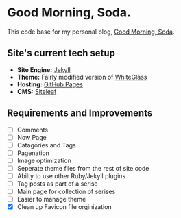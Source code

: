 # Good Morning, Soda.

This code base for my personal blog, [Good Morning, Soda](https://goodmorningsoda.com). 

## Site's current tech setup

- **Site Engine:** [Jekyll](https://jekyllrb.com/)
- **Theme:** Fairly modified version of [WhiteGlass](https://github.com/yous/whiteglass)
- **Hosting:** [GitHub Pages](https://pages.github.com/)
- **CMS:** [Siteleaf](https://www.siteleaf.com/)

## Requirements and Improvements

- [ ] Comments
- [ ] Now Page
- [ ] Catagories and Tags 
- [ ] Pagenation
- [ ] Image optimization
- [ ] Seperate theme files from the rest of site code
- [ ] Abilty to use other Ruby/Jekyll plugins
- [ ] Tag posts as part of a serise
- [ ] Main page for collection of serises
- [ ] Easier to manage theme
- [X] Clean up Favicon file orginization